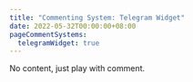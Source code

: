 ```yaml
---
title: "Commenting System: Telegram Widget"
date: 2022-05-32T00:00:00+08:00
pageCommentSystems:
  telegramWidget: true
---
```


No content, just play with comment.
